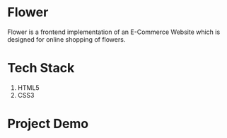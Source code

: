 # Flower

Flower is a frontend implementation of an E-Commerce Website which is designed for online shopping of flowers.

# Tech Stack
1. HTML5
2. CSS3

# Project Demo
